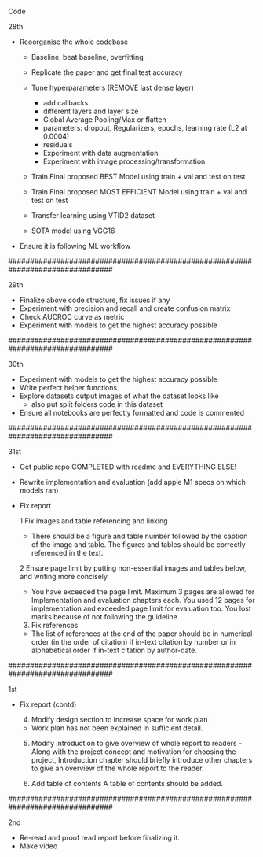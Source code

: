 Code

28th

  - Reoorganise the whole codebase
    - Baseline, beat baseline, overfitting
    - Replicate the paper and get final test accuracy
    - Tune hyperparameters (REMOVE last dense layer)
      - add callbacks
      - different layers and layer size
      - Global Average Pooling/Max or flatten
      - parameters: dropout, Regularizers, epochs, learning rate (L2 at 0.0004)
      - residuals
      - Experiment with data augmentation
      - Experiment with image processing/transformation
    - Train Final proposed BEST Model using train + val and test on test
    - Train Final proposed MOST EFFICIENT Model using train + val and test on test

    - Transfer learning using VTID2 dataset

    - SOTA model using VGG16

  - Ensure it is following ML workflow

################################################################################

29th
  - Finalize above code structure, fix issues if any
  - Experiment with precision and recall and create confusion matrix
  - Check AUCROC curve as metric
  - Experiment with models to get the highest accuracy possible

################################################################################

30th
  - Experiment with models to get the highest accuracy possible
  - Write perfect helper functions
  - Explore datasets output images of what the dataset looks like
    - also put split folders code in this dataset
  - Ensure all notebooks are perfectly formatted and code is commented

################################################################################

31st
  - Get public repo COMPLETED with readme and EVERYTHING ELSE!

  - Rewrite implementation and evaluation (add apple M1 specs on which models ran)

  - Fix report

    1 Fix images and table referencing and linking
      - There should be a figure and table number followed by the caption of the image and table. The figures and tables should be correctly referenced in the text.

    2 Ensure page limit by putting non-essential images and tables below, and writing more concisely.
      - You have exceeded the page limit. Maximum 3 pages are allowed for Implementation and evaluation chapters each. You used 12 pages for implementation and exceeded page limit for evaluation too. You lost marks because of not following the guideline.

    3. Fix references
      - The list of references at the end of the paper should be in numerical order (in the order of citation) if in-text citation by number or in alphabetical order if in-text citation by author-date.

################################################################################

1st

  - Fix report (contd)

    4. Modify design section to increase space for work plan
      - Work plan has not been explained in sufficient detail.

    5. Modify introduction to give overview of whole report to readers
      -Along with the project concept and motivation for choosing the project, Introduction chapter should briefly introduce other chapters to give an overview of the whole report to the reader.

    6. Add table of contents
      A table of contents should be added.

################################################################################

2nd
  - Re-read and proof read report before finalizing it.
  - Make video
